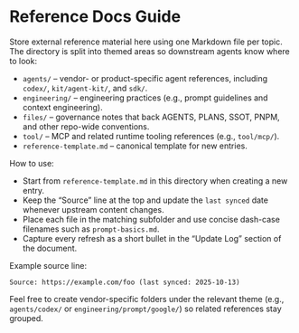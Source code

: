# Reference Docs Guide

Store external reference material here using one Markdown file per topic. The directory is split into themed areas so downstream agents know where to look:

- `agents/` – vendor- or product-specific agent references, including `codex/`, `kit/agent-kit/`, and `sdk/`.
- `engineering/` – engineering practices (e.g., prompt guidelines and context engineering).
- `files/` – governance notes that back AGENTS, PLANS, SSOT, PNPM, and other repo-wide conventions.
- `tool/` – MCP and related runtime tooling references (e.g., `tool/mcp/`).
- `reference-template.md` – canonical template for new entries.

How to use:
- Start from `reference-template.md` in this directory when creating a new entry.
- Keep the “Source” line at the top and update the `last synced` date whenever upstream content changes.
- Place each file in the matching subfolder and use concise dash-case filenames such as `prompt-basics.md`.
- Capture every refresh as a short bullet in the “Update Log” section of the document.

Example source line:
```
Source: https://example.com/foo (last synced: 2025-10-13)
```

Feel free to create vendor-specific folders under the relevant theme (e.g., `agents/codex/` or `engineering/prompt/google/`) so related references stay grouped.
